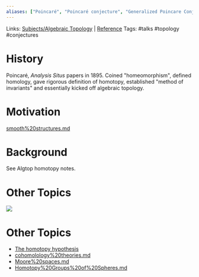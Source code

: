 ```yaml
---
aliases: ["Poincaré", "Poincaré conjecture", "Generalized Poincare Conjectures"]
---
```


Links: [Subjects/Algebraic Topology](../Subjects/Algebraic%20Topology.md) |  [Reference](Reference)
Tags: #talks #topology #conjectures 

<!--![[zettelkasten/figures/HomotopyTalk%20-%20GSTS.pdf]]-->

# History

Poincaré, *Analysis Situs* papers in 1895. 
Coined "homeomorphism", defined homology, gave rigorous definition of homotopy, established "method of invariants" and essentially kicked off algebraic topology.

# Motivation
[smooth%20structures.md](smooth%20structures.md)

# Background
See Algtop homotopy notes.

# Other Topics

![](Unsorted/homology%20sphere.md#^8a317f)


# Other Topics

- [The homotopy hypothesis](The%20homotopy%20hypothesis.md)
- [cohomolology%20theories.md](cohomolology%20theories.md)
- [Moore%20spaces.md](Moore%20spaces.md)
- [Homotopy%20Groups%20of%20Spheres.md](Homotopy%20Groups%20of%20Spheres.md)